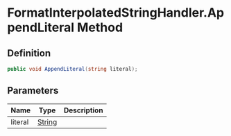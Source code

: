 # FormatInterpolatedStringHandler.AppendLiteral Method
## Definition

```c#
public void AppendLiteral(string literal);
```

## Parameters

| Name | Type | Description |
| ---- | ---- | ----------- |
| literal | [String](https://learn.microsoft.com/en-gb/dotnet/api/System.String) |  |

